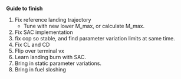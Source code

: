 **Guide to finish**
1) Fix reference landing trajectory
    - Tune with new lower M_max, or calculate M_max.
2) Fix SAC implementation
3) fix cop so stable, and find parameter variation limits at same time.
4) Fix CL and CD
5) Flip over terminal vx
6) Learn landing burn with SAC.
7) Bring in static parameter variations.
8) Bring in fuel sloshing
